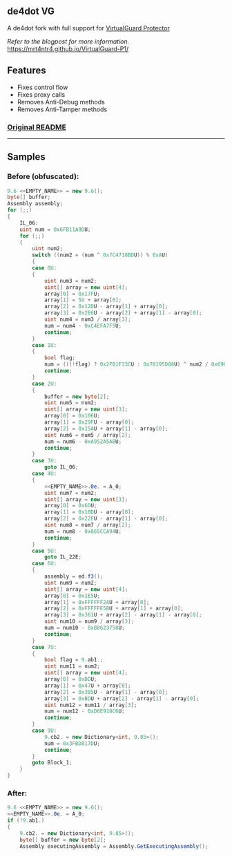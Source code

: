 ## de4dot VG
A de4dot fork with full support for [VirtualGuard Protector](https://virtualguard.io/)  

*Refer to the blogpost for more information.*    
https://mrt4ntr4.github.io/VirtualGuard-P1/  

## Features
* Fixes control flow
* Fixes proxy calls
* Removes Anti-Debug methods
* Removes Anti-Tamper methods

### [Original README](README-orig.md)
---

## Samples

### Before (obfuscated):
```csharp
9.6 <<EMPTY_NAME>> = new 9.6();
byte[] buffer;
Assembly assembly;
for (;;)
{
	IL_06:
	uint num = 0x6FB11A9DU;
	for (;;)
	{
		uint num2;
		switch ((num2 = (num ^ 0x7C4718BDU)) % 0xAU)
		{
		case 0U:
		{
			uint num3 = num2;
			uint[] array = new uint[4];
			array[0] = 0x17FU;
			array[1] = 5U + array[0];
			array[2] = 0x12DU - array[1] + array[0];
			array[3] = 0x2E6U - array[2] + array[1] - array[0];
			uint num4 = num3 / array[3];
			num = num4 - 0xC4EFA7F5U;
			continue;
		}
		case 1U:
		{
			bool flag;
			num = (((!flag) ? 0x2FB1F33CU : 0x78195D88U) ^ num2 / 0x69CU);
			continue;
		}
		case 2U:
		{
			buffer = new byte[2];
			uint num5 = num2;
			uint[] array = new uint[3];
			array[0] = 0x106U;
			array[1] = 0x29FU - array[0];
			array[2] = 0x15AU + array[1] - array[0];
			uint num6 = num5 / array[2];
			num = num6 - 0xA952A5ABU;
			continue;
		}
		case 3U:
			goto IL_06;
		case 4U:
		{
			<<EMPTY_NAME>>.0e. = A_0;
			uint num7 = num2;
			uint[] array = new uint[3];
			array[0] = 0x6DU;
			array[1] = 0x10DU - array[0];
			array[2] = 0x22FU - array[1] - array[0];
			uint num8 = num7 / array[2];
			num = num8 - 0x865CCA94U;
			continue;
		}
		case 5U:
			goto IL_22E;
		case 6U:
		{
			assembly = ed.f3();
			uint num9 = num2;
			uint[] array = new uint[4];
			array[0] = 0x1E5U;
			array[1] = 0xFFFFFF2AU + array[0];
			array[2] = 0xFFFFFE5BU + array[1] + array[0];
			array[3] = 0x361U + array[2] - array[1] - array[0];
			uint num10 = num9 / array[3];
			num = num10 - 0xB8623758U;
			continue;
		}
		case 7U:
		{
			bool flag = 9.ab1.;
			uint num11 = num2;
			uint[] array = new uint[4];
			array[0] = 0xDDU;
			array[1] = 0x47U + array[0];
			array[2] = 0x3B5U - array[1] - array[0];
			array[3] = 0xBDU + array[2] - array[1] - array[0];
			uint num12 = num11 / array[3];
			num = num12 - 0xD8E918C6U;
			continue;
		}
		case 9U:
			9.cb2. = new Dictionary<int, 9.85>();
			num = 0x3FBD817DU;
			continue;
		}
		goto Block_1;
	}
}
```

### After:
```csharp
9.6 <<EMPTY_NAME>> = new 9.6();
<<EMPTY_NAME>>.0e. = A_0;
if (!9.ab1.)
{
	9.cb2. = new Dictionary<int, 9.85>();
	byte[] buffer = new byte[2];
	Assembly executingAssembly = Assembly.GetExecutingAssembly();
```
